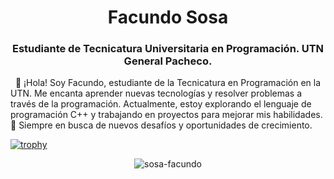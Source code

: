 <h1 align="center">Facundo Sosa</h1>

<h3 align="center">Estudiante de  Tecnicatura Universitaria en Programación. UTN General Pacheco.</h3>

&nbsp;
👋 ¡Hola! Soy Facundo, estudiante de la Tecnicatura en Programación en la UTN. Me encanta aprender nuevas tecnologías y resolver problemas a través de la programación. Actualmente, estoy explorando el lenguaje de programación C++ y trabajando en proyectos para mejorar mis habilidades. 🚀 Siempre en busca de nuevos desafíos y oportunidades de crecimiento.

[![trophy](https://github-profile-trophy.vercel.app/?username=sosa-facundo)](https://github.com/ryo-ma/github-profile-trophy)

<p align="center">
  <img align="center" src="https://github-readme-stats.vercel.app/api/top-langs?username=sosa-facundo&show_icons=true&locale=en&layout=compact" alt="sosa-facundo" />
</p>